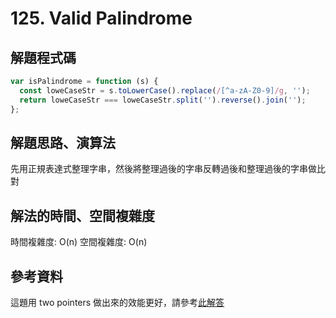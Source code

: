 # 125. Valid Palindrome

## 解題程式碼

```javascript
var isPalindrome = function (s) {
  const loweCaseStr = s.toLowerCase().replace(/[^a-zA-Z0-9]/g, '');
  return loweCaseStr === loweCaseStr.split('').reverse().join('');
};
```

## 解題思路、演算法

先用正規表達式整理字串，然後將整理過後的字串反轉過後和整理過後的字串做比對

## 解法的時間、空間複雜度

時間複雜度: O(n)
空間複雜度: O(n)

## 參考資料

這題用 two pointers 做出來的效能更好，請參考[此解答](https://leetcode.com/problems/valid-palindrome/solutions/2760220/two-pointers-solution-98-93/?languageTags=javascript)

